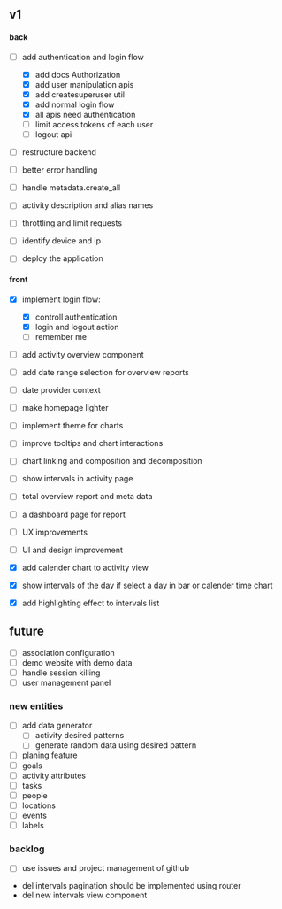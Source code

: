 ## v1
#### back
- [ ] add authentication and login flow
  - [x] add docs Authorization
  - [x] add user manipulation apis
  - [x] add createsuperuser util
  - [x] add normal login flow
  - [x] all apis need authentication
  - [ ] limit access tokens of each user
  - [ ] logout api
- [ ] restructure backend
- [ ] better error handling
- [ ] handle metadata.create_all
- [ ] activity description and alias names

- [ ] throttling and limit requests
- [ ] identify device and ip
- [ ] deploy the application

#### front
- [x] implement login flow:
  - [x] controll authentication
  - [x] login and logout action
  - [ ] remember me
- [ ] add activity overview component
- [ ] add date range selection for overview reports
- [ ] date provider context
- [ ] make homepage lighter
- [ ] implement theme for charts
- [ ] improve tooltips and chart interactions
- [ ] chart linking and composition and decomposition
- [ ] show intervals in activity page
- [ ] total overview report and meta data
- [ ] a dashboard page for report

- [ ] UX improvements
- [ ] UI and design improvement
- [x] add calender chart to activity view
- [x] show intervals of the day if select a day in bar or calender time chart
- [x] add highlighting effect to intervals list

## future
- [ ] association configuration
- [ ] demo website with demo data
- [ ] handle session killing
- [ ] user management panel

### new entities
- [ ] add data generator
  - [ ] activity desired patterns
  - [ ] generate random data using desired pattern
- [ ] planing feature
- [ ] goals
- [ ] activity attributes
- [ ] tasks
- [ ] people
- [ ] locations
- [ ] events
- [ ] labels

### backlog
- [ ] use issues and project management of github
- del intervals pagination should be implemented using router
- del new intervals view component
